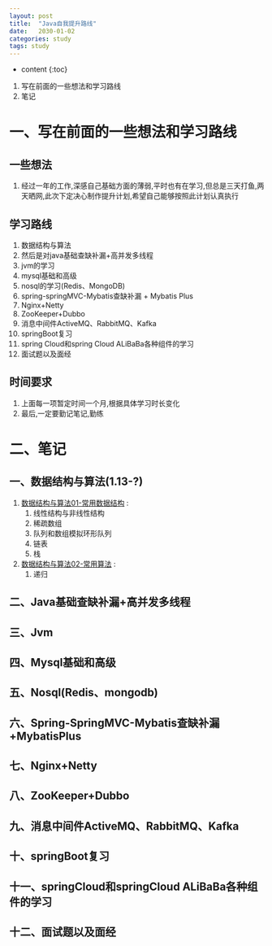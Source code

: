 ```yaml
---
layout: post
title:  "Java自我提升路线"
date:   2030-01-02
categories: study
tags: study
---
```


* content
{:toc}

1. 写在前面的一些想法和学习路线
2. 笔记




# 一、写在前面的一些想法和学习路线

## 一些想法
1. 经过一年的工作,深感自己基础方面的薄弱,平时也有在学习,但总是三天打鱼,两天晒网,此次下定决心制作提升计划,希望自己能够按照此计划认真执行

## 学习路线
1. 数据结构与算法
2. 然后是对java基础查缺补漏+高并发多线程
3. jvm的学习
4. mysql基础和高级
5. nosql的学习(Redis、MongoDB)
6. spring-springMVC-Mybatis查缺补漏 + Mybatis Plus
7. Nginx+Netty
8. ZooKeeper+Dubbo
9. 消息中间件ActiveMQ、RabbitMQ、Kafka
10. springBoot复习
11. spring Cloud和spring Cloud ALiBaBa各种组件的学习
12. 面试题以及面经

## 时间要求
1. 上面每一项暂定时间一个月,根据具体学习时长变化
2. 最后,一定要勤记笔记,勤练

# 二、笔记

## 一、数据结构与算法(1.13-?)

1. [数据结构与算法01-常用数据结构](https://ttk1907.github.io/2021/01/13/java-DataStructureAndAlgorithm01/) : 
    1. 线性结构与非线性结构
    2. 稀疏数组
    3. 队列和数组模拟环形队列
    4. 链表
    5. 栈
2. [数据结构与算法02-常用算法](https://ttk1907.github.io/2021/01/19/java-DataStructureAndAlgorithm02/) : 
    1. 递归

## 二、Java基础查缺补漏+高并发多线程
## 三、Jvm
## 四、Mysql基础和高级
## 五、Nosql(Redis、mongodb)
## 六、Spring-SpringMVC-Mybatis查缺补漏+MybatisPlus
## 七、Nginx+Netty
## 八、ZooKeeper+Dubbo
## 九、消息中间件ActiveMQ、RabbitMQ、Kafka
## 十、springBoot复习
## 十一、springCloud和springCloud ALiBaBa各种组件的学习
## 十二、面试题以及面经
